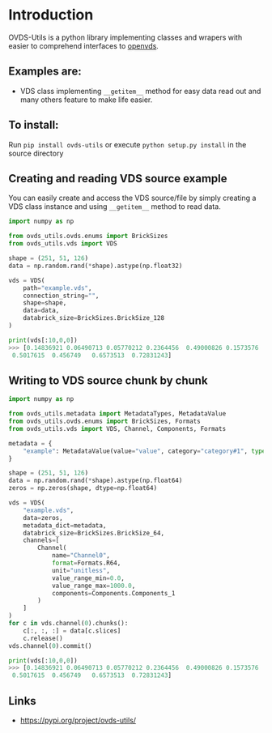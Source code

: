 # Introduction

OVDS-Utils is a python library implementing classes and wrapers with easier to comprehend interfaces to [openvds](https://community.opengroup.org/osdu/platform/domain-data-mgmt-services/seismic/open-vds).

## Examples are:
 * VDS class implementing ``__getitem__`` method for easy data read out and many others feature to make life easier.

## To install:

Run ``pip install ovds-utils`` or execute ``python setup.py install`` in the source directory


## Creating and reading VDS source example

You can easily create and access the VDS source/file by simply creating a VDS class instance and using ``__getitem__`` method to read data.

```python
import numpy as np

from ovds_utils.ovds.enums import BrickSizes
from ovds_utils.vds import VDS

shape = (251, 51, 126)
data = np.random.rand(*shape).astype(np.float32)

vds = VDS(
    path="example.vds",
    connection_string="",
    shape=shape,
    data=data,
    databrick_size=BrickSizes.BrickSize_128
)

print(vds[:10,0,0])
>>> [0.14836921 0.06490713 0.05770212 0.2364456  0.49000826 0.1573576
 0.5017615  0.456749   0.6573513  0.72831243]
```
## Writing to VDS source chunk by chunk

```python
import numpy as np

from ovds_utils.metadata import MetadataTypes, MetadataValue
from ovds_utils.ovds.enums import BrickSizes, Formats
from ovds_utils.vds import VDS, Channel, Components, Formats

metadata = {
    "example": MetadataValue(value="value", category="category#1", type=MetadataTypes.String)
}

shape = (251, 51, 126)
data = np.random.rand(*shape).astype(np.float64)
zeros = np.zeros(shape, dtype=np.float64)

vds = VDS(
    "example.vds",
    data=zeros,
    metadata_dict=metadata,
    databrick_size=BrickSizes.BrickSize_64,
    channels=[
        Channel(
            name="Channel0",
            format=Formats.R64,
            unit="unitless",
            value_range_min=0.0,
            value_range_max=1000.0,
            components=Components.Components_1
        )
    ]
)
for c in vds.channel(0).chunks():
    c[:, :, :] = data[c.slices]
    c.release()
vds.channel(0).commit()

print(vds[:10,0,0])
>>> [0.14836921 0.06490713 0.05770212 0.2364456  0.49000826 0.1573576
 0.5017615  0.456749   0.6573513  0.72831243]
```
## Links
* https://pypi.org/project/ovds-utils/